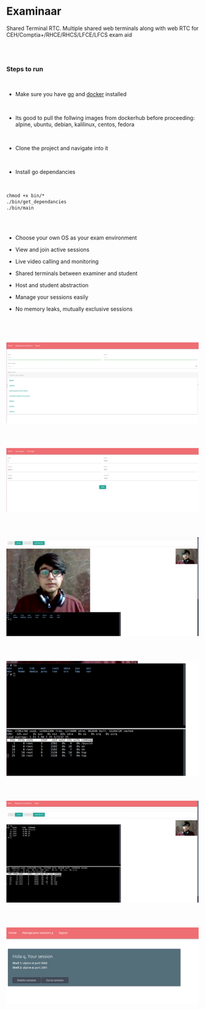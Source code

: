# Examinaar

Shared Terminal RTC. 
Multiple shared web terminals along with web RTC for CEH/Comptia+/RHCE/RHCS/LFCE/LFCS exam aid

<br />
<br />


### Steps to run

<br />

* Make sure you have [go](https://golang.org/dl/) and [docker](https://get.docker.com/) installed

<br />

* Its good to pull the follwing images from dockerhub before proceeding: alpine, ubuntu, debian, kalilinux, centos, fedora

<br />

* Clone the project and navigate into it

<br />

* Install go dependancies

<br />


```
chmod +x bin/*
./bin/get_dependancies
./bin/main
```

<br />
<br />


* Choose your own OS as your exam environment


* View and join active sessions


* Live video calling and monitoring


* Shared terminals between examiner and student


* Host and student abstraction


* Manage your sessions easily 


* No memory leaks, mutually exclusive sessions

<br />

<br />

<br />


![choose your OS](screenshots/1.png)

<br />

<br />

![view and join active sessions](screenshots/2.png)

<br />

<br />

![live video calling and monitoring](screenshots/3.png)

<br />

<br />

![shared terminals](screenshots/4.png)

<br />

<br />

![host and student abstraction](screenshots/5.png)

<br />

<br />

![manage your sessions](screenshots/6.png)

<br />
